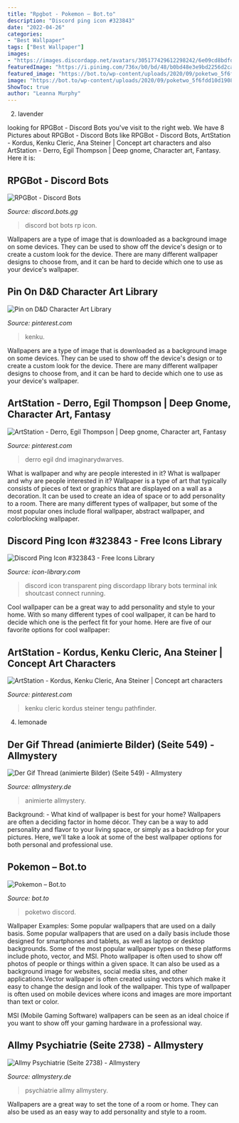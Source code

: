 ```yaml
---
title: "Rpgbot - Pokemon – Bot.to"
description: "Discord ping icon #323843"
date: "2022-04-26"
categories:
- "Best Wallpaper"
tags: ["Best Wallpaper"]
images:
- "https://images.discordapp.net/avatars/305177429612298242/6e09cd8bdfd517d4200288a34d71d198.png?size=512"
featuredImage: "https://i.pinimg.com/736x/b0/bd/48/b0bd48e3e9bd2256d2ca0980f6ae5d66.jpg"
featured_image: "https://bot.to/wp-content/uploads/2020/09/poketwo_5f6fdd10d1908.png"
image: "https://bot.to/wp-content/uploads/2020/09/poketwo_5f6fdd10d1908.png"
ShowToc: true
author: "Leanna Murphy"
---
```



2. lavender 

	

		
looking for RPGBot - Discord Bots you've visit to the right web. We have 8 Pictures about RPGBot - Discord Bots like RPGBot - Discord Bots, ArtStation - Kordus, Kenku Cleric, Ana Steiner | Concept art characters and also ArtStation - Derro, Egil Thompson | Deep gnome, Character art, Fantasy. Here it is:
		
    
## RPGBot - Discord Bots

<img loading=lazy src="https://images.discordapp.net/avatars/305177429612298242/6e09cd8bdfd517d4200288a34d71d198.png?size=512" onerror="this.onerror=null;this.src='https://tse4.mm.bing.net/th?id=OIP.NamWV6Bag0n0twrk6u6-iQHaHa&amp;pid=15.1';" alt="RPGBot - Discord Bots">

_Source: discord.bots.gg_

>discord bot bots rp icon. 

	

Wallpapers are a type of image that is downloaded as a background image on some devices. They can be used to show off the device's design or to create a custom look for the device. There are many different wallpaper designs to choose from, and it can be hard to decide which one to use as your device's wallpaper.

    
## Pin On D&amp;D Character Art Library

<img loading=lazy src="https://i.pinimg.com/736x/e9/38/25/e93825f98ab97de24eef4c4fdfe225f4.jpg" onerror="this.onerror=null;this.src='https://tse2.mm.bing.net/th?id=OIP.vr8wLVO5AzmJm3qYnKa4NgHaJQ&amp;pid=15.1';" alt="Pin on D&amp;D Character Art Library">

_Source: pinterest.com_

>kenku. 

	

Wallpapers are a type of image that is downloaded as a background image on some devices. They can be used to show off the device's design or to create a custom look for the device. There are many different wallpaper designs to choose from, and it can be hard to decide which one to use as your device's wallpaper.

    
## ArtStation - Derro, Egil Thompson | Deep Gnome, Character Art, Fantasy

<img loading=lazy src="https://i.pinimg.com/736x/8e/b7/a8/8eb7a885b34e02a1bbd26c988e059b2e.jpg" onerror="this.onerror=null;this.src='https://tse4.mm.bing.net/th?id=OIP.B7_j-9t43ZFXjo9ZUcrd4wHaMH&amp;pid=15.1';" alt="ArtStation - Derro, Egil Thompson | Deep gnome, Character art, Fantasy">

_Source: pinterest.com_

>derro egil dnd imaginarydwarves. 

	

What is wallpaper and why are people interested in it?
What is wallpaper and why are people interested in it?
Wallpaper is a type of art that typically consists of pieces of text or graphics that are displayed on a wall as a decoration. It can be used to create an idea of space or to add personality to a room. There are many different types of wallpaper, but some of the most popular ones include floral wallpaper, abstract wallpaper, and colorblocking wallpaper.

    
## Discord Ping Icon #323843 - Free Icons Library

<img loading=lazy src="https://icon-library.com/images/discord-ping-icon/discord-ping-icon-10.jpg" onerror="this.onerror=null;this.src='https://tse3.mm.bing.net/th?id=OIP.FDFuFpZBhG6GMLhSZXsnkgAAAA&amp;pid=15.1';" alt="Discord Ping Icon #323843 - Free Icons Library">

_Source: icon-library.com_

>discord icon transparent ping discordapp library bots terminal ink shoutcast connect running. 

	

Cool wallpaper can be a great way to add personality and style to your home. With so many different types of cool wallpaper, it can be hard to decide which one is the perfect fit for your home. Here are five of our favorite options for cool wallpaper: 

    
## ArtStation - Kordus, Kenku Cleric, Ana Steiner | Concept Art Characters

<img loading=lazy src="https://i.pinimg.com/736x/b0/bd/48/b0bd48e3e9bd2256d2ca0980f6ae5d66.jpg" onerror="this.onerror=null;this.src='https://tse3.mm.bing.net/th?id=OIP.M0Kwlazx0E9aREmrL7fPRAHaKe&amp;pid=15.1';" alt="ArtStation - Kordus, Kenku Cleric, Ana Steiner | Concept art characters">

_Source: pinterest.com_

>kenku cleric kordus steiner tengu pathfinder. 

	

4. lemonade 

    
## Der Gif Thread (animierte Bilder) (Seite 549) - Allmystery

<img loading=lazy src="https://www.allmystery.de/i/1237987bdb8a_44564646source_4.gif" onerror="this.onerror=null;this.src='https://tse3.mm.bing.net/th?id=OIP.GEgfQcZMxrlpapyI_2_qAgHaEK&amp;pid=15.1';" alt="Der Gif Thread (animierte Bilder) (Seite 549) - Allmystery">

_Source: allmystery.de_

>animierte allmystery. 

	

Background: - What kind of wallpaper is best for your home?
Wallpapers are often a deciding factor in home décor. They can be a way to add personality and flavor to your living space, or simply as a backdrop for your pictures. Here, we'll take a look at some of the best wallpaper options for both personal and professional use.

    
## Pokemon – Bot.to

<img loading=lazy src="https://bot.to/wp-content/uploads/2020/09/poketwo_5f6fdd10d1908.png" onerror="this.onerror=null;this.src='https://tse1.mm.bing.net/th?id=OIP.2LaGI5ntM7j45jq9G_XpUAHaHa&amp;pid=15.1';" alt="Pokemon – Bot.to">

_Source: bot.to_

>poketwo discord. 

	

Wallpaper Examples: Some popular wallpapers that are used on a daily basis.
Some popular wallpapers that are used on a daily basis include those designed for smartphones and tablets, as well as laptop or desktop backgrounds. Some of the most popular wallpaper types on these platforms include photo, vector, and MSI. 
Photo wallpaper is often used to show off photos of people or things within a given space. It can also be used as a background image for websites, social media sites, and other applications.Vector wallpaper is often created using vectors which make it easy to change the design and look of the wallpaper. This type of wallpaper is often used on mobile devices where icons and images are more important than text or color. 

MSI (Mobile Gaming Software) wallpapers can be seen as an ideal choice if you want to show off your gaming hardware in a professional way.

    
## Allmy Psychiatrie (Seite 2738) - Allmystery

<img loading=lazy src="https://www.allmystery.de/i/t7bb5cfcee730_giphy.gif" onerror="this.onerror=null;this.src='https://tse1.mm.bing.net/th?id=OIP.ztHDzINC_bpbALrkWNlATgAAAA&amp;pid=15.1';" alt="Allmy Psychiatrie (Seite 2738) - Allmystery">

_Source: allmystery.de_

>psychiatrie allmy allmystery. 

	

Wallpapers are a great way to set the tone of a room or home. They can also be used as an easy way to add personality and style to a room.

